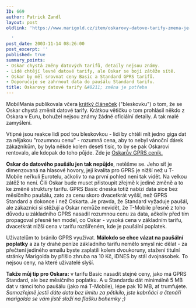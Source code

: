 ```yaml
---
ID: 669
author: Patrick Zandl
layout: post
oldlink: 'https://www.marigold.cz/item/oskarovy-datove-tarify-zmena-je-potreba

  '
post_date: 2003-11-14 08:26:00
post_excerpt: ''
published: true
summary_points:
- Oskar chystá změny datových tarifů, detaily nejsou známy.
- Lidé chtějí levné datové tarify, ale Oskar se bojí zátěže sítě.
- Oskar by měl srovnat ceny Basic a Standard GPRS tarifů.
- Doporučuje se zahrnout data do paušálu Standard tarifu.
title: Oskarovy datové tarify &#8211; změna je potřeba
---
```


<p>
MobilMania publikovala včera <A href="http://www.mobilmania.cz/Bleskovky/F.asp?ARI=105766&amp;HID=1&amp;CAI=2097" target=_blank>krátký článeček</A> ("bleskovku") o tom, že se Oskar chystá změnit datové tarify. Krátkou větičku o tom prohlásil někdo z Oskara v Euru, bohužel nejsou známy žádné oficiální detaily. A tak malé zamyšlení.</p>

<p>
Vtipné jsou reakce lidí pod tou bleskovkou - lidi by chtěli mít jedno giga dat za nějakou "rozumnou cenu" - rozumná cena, aby to nebyl vánoční dárek zákazníkům, by byla někde kolem deseti tisíc, to by se pak Oskarovi rentovalo, ale kdopak do toho půjde. Zde je <A href="http://www.oskarmobil.cz/services/ceniky.php" target=_blank>Oskarův GPRS ceník.</A></p>

<p>
<STRONG>Oskar do datového paušálu jen tak nepůjde</STRONG>, netěšme se. Jeho síť je dimenzovaná na hlasové hovory, její kvalita pro GPRS je nižší než u T-Mobile neřkuli Eurotelu, ačkoliv to na první pohled není tak vidět. Na velkou zátěž to není. Čili Oskar bude muset přistoupit zřejmě k jediné změně a to ke změně struktury tarifu. GPRS Basic dneska totiž nabízí data sice bez měsíčního paušálu, zato za cenu skoro dvacetkrát vyšší, než GPRS Standard a dokonce i než Oskarta. Je pravda, že Standard vyžaduje paušál, ale zákaznící si stěžují a Oskar nemůže nevidět, že T-Mobile přesně z toho důvodu u základního GPRS nasadil rozumnou cenu za data, ačkoliv před tím propagoval přesně ten model, co Oskar - vysoká cena v základním tarifu, dvacetkrát nižší cena v tarifu rozšířeném, kde je paušální poplatek. </p>

<p>
Uživatelům to bránilo GPRS využívat. <STRONG>Málokdo se chce vázat na paušální poplatky</STRONG> a za ty drahé peníze základního tarifu nemělo smysl nic dělat - za přečtení jediného emailu byste zaplatili kolem dvoukoruny, stažení titulní stránky Marigolda by přišlo zhruba na 10 Kč, iDNES by stál dvojnásobek. To nejsou ceny, na které uživatelé slyší. </p>

<p>
<STRONG>Takže můj tip pro Oskara:</STRONG> v tarifu Basic nasadit stejné ceny, jako má GPRS Standard, ale bez měsíčního poplatku. A u Standardu dát minimálně 5 MB dat v rámci toho paušálu (jako má T-Mobile), lépe pak 10 MB, ať trumfujete. <EM>Samozřejmě jestli dáte data bez limitu za pětikilo, jste kabrňáci a čtenáři marigolda se vám jistě složí na flašku bohemky ;)</EM></p>